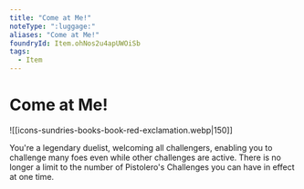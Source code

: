 ```yaml
---
title: "Come at Me!"
noteType: ":luggage:"
aliases: "Come at Me!"
foundryId: Item.ohNos2u4apUWOiSb
tags:
  - Item
---
```


# Come at Me!
![[icons-sundries-books-book-red-exclamation.webp|150]]

You're a legendary duelist, welcoming all challengers, enabling you to challenge many foes even while other challenges are active. There is no longer a limit to the number of Pistolero's Challenges you can have in effect at one time.
